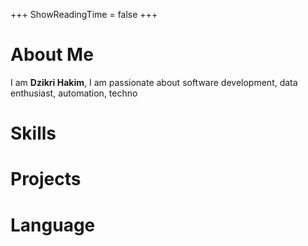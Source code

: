 +++
ShowReadingTime = false
+++

# About Me
I am **Dzikri Hakim**, 
I am passionate about software development, data enthusiast, automation, techno


# Skills

# Projects 

# Language

